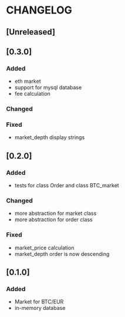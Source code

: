 # CHANGELOG

## [Unreleased]

## [0.3.0]

### Added

- eth market
- support for mysql database
- fee calculation

### Changed


### Fixed
- market_depth display strings

## [0.2.0]

### Added

- tests for class Order and class BTC_market    

### Changed

- more abstraction for market class
- more abstraction for order class

### Fixed

- market_price calculation
- market_depth order is now descending

## [0.1.0]

### Added

- Market for BTC/EUR
- in-memory database 
